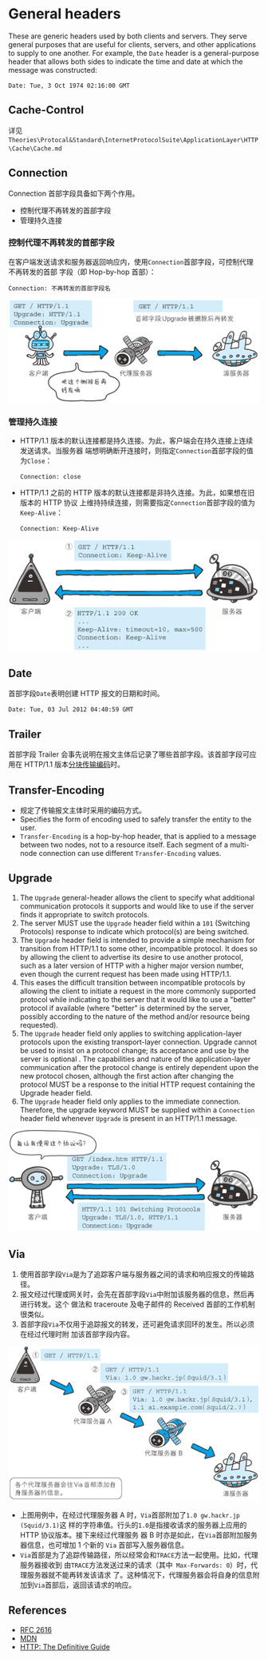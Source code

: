 # General headers
These are generic headers used by both clients and servers. They serve general
purposes that are useful for clients, servers, and other applications to supply
to one another. For example, the `Date` header is a general-purpose header that
allows both sides to indicate the time and date at which the message was
constructed:
```
Date: Tue, 3 Oct 1974 02:16:00 GMT
```


## Cache-Control
详见`Theories\Protocal&Standard\InternetProtocolSuite\ApplicationLayer\HTTP\Cache\Cache.md`


## Connection
Connection 首部字段具备如下两个作用。
* 控制代理不再转发的首部字段
* 管理持久连接

### 控制代理不再转发的首部字段
在客户端发送请求和服务器返回响应内，使用`Connection`首部字段，可控制代理不再转发的首部
字段（即 Hop-by-hop 首部）：
```
Connection: 不再转发的首部字段名
```

![控制代理不再转发的首部字段](./images/GeneralHeaders/Connection1.png)

### 管理持久连接
* HTTP/1.1 版本的默认连接都是持久连接。为此，客户端会在持久连接上连续发送请求。当服务器
端想明确断开连接时，则指定`Connection`首部字段的值为`Close`：
    ```
    Connection: close
    ```
* HTTP/1.1 之前的 HTTP 版本的默认连接都是非持久连接。为此，如果想在旧版本的 HTTP 协议
上维持持续连接，则需要指定`Connection`首部字段的值为`Keep-Alive`：
    ```
    Connection: Keep-Alive
    ```
![管理持久连接](./images/GeneralHeaders/Connection2.png)



## Date
首部字段`Date`表明创建 HTTP 报文的日期和时间。
```
Date: Tue, 03 Jul 2012 04:40:59 GMT
```


## Trailer
首部字段 Trailer 会事先说明在报文主体后记录了哪些首部字段。该首部字段可应用在 HTTP/1.1
版本[分块传输编码](https://en.wikipedia.org/wiki/Chunked_transfer_encoding)时。


## Transfer-Encoding
* 规定了传输报文主体时采用的编码方式。
* Specifies the form of encoding used to safely transfer the entity to the user.
* `Transfer-Encoding` is a hop-by-hop header, that is applied to a message
between two nodes, not to a resource itself. Each segment of a multi-node
connection can use different `Transfer-Encoding` values.


## Upgrade
1. The `Upgrade` general-header allows the client to specify what additional
communication protocols it supports and would like to use if the server finds it
appropriate to switch protocols.
2. The server MUST use the `Upgrade` header field within a `101` (Switching
Protocols) response to indicate which protocol(s) are being switched.
3. The `Upgrade` header field is intended to provide a simple mechanism for
transition from HTTP/1.1 to some other, incompatible protocol. It does so by
allowing the client to advertise its desire to use another protocol, such as a
later version of HTTP with a higher major version number, even though the
current request has been made using HTTP/1.1.
4. This eases the difficult transition between incompatible protocols by
allowing the client to initiate a request in the more commonly supported
protocol while indicating to the server that it would like to use a "better"
protocol if available (where "better" is determined by the server, possibly
according to the nature of the method and/or resource being requested).
5. The `Upgrade` header field only applies to switching application-layer
protocols upon the existing transport-layer connection. Upgrade cannot be used
to insist on a protocol change; its acceptance and use by the server is optional
. The capabilities and nature of the application-layer communication after the
protocol change is entirely dependent upon the new protocol chosen, although the
 first action after changing the protocol MUST be a response to the initial HTTP
 request containing the Upgrade header field.
6. The `Upgrade` header field only applies to the immediate connection.
Therefore, the upgrade keyword MUST be supplied within a `Connection` header
field whenever `Upgrade` is present in an HTTP/1.1 message.

![Upgrade1](./images/GeneralHeaders/Upgrade1.png)


## Via
1. 使用首部字段`Via`是为了追踪客户端与服务器之间的请求和响应报文的传输路径。
2. 报文经过代理或网关时，会先在首部字段`Via`中附加该服务器的信息，然后再进行转发。这个
做法和 traceroute 及电子邮件的 Received 首部的工作机制很类似。
3. 首部字段`Via`不仅用于追踪报文的转发，还可避免请求回环的发生。所以必须在经过代理时附
加该首部字段内容。

![Via1](./images/GeneralHeaders/Via1.png)

* 上图用例中，在经过代理服务器 A 时，`Via`首部附加了`1.0 gw.hackr.jp (Squid/3.1)`这
样的字符串值。行头的`1.0`是指接收请求的服务器上应用的 HTTP 协议版本。接下来经过代理服务
器 B 时亦是如此，在`Via`首部附加服务器信息，也可增加 1 个新的 `Via` 首部写入服务器信息。
* `Via`首部是为了追踪传输路径，所以经常会和`TRACE`方法一起使用。比如，代理服务器接收到
由`TRACE`方法发送过来的请求（其中` Max-Forwards: 0`）时，代理服务器就不能再转发该请求
了。这种情况下，代理服务器会将自身的信息附加到`Via`首部后，返回该请求的响应。



## References
* [RFC 2616](https://www.w3.org/Protocols/rfc2616/rfc2616-sec14.html)
* [MDN](https://developer.mozilla.org/en-US/docs/Web/HTTP/Headers)
* [HTTP: The Definitive Guide](https://book.douban.com/subject/1440226/)
